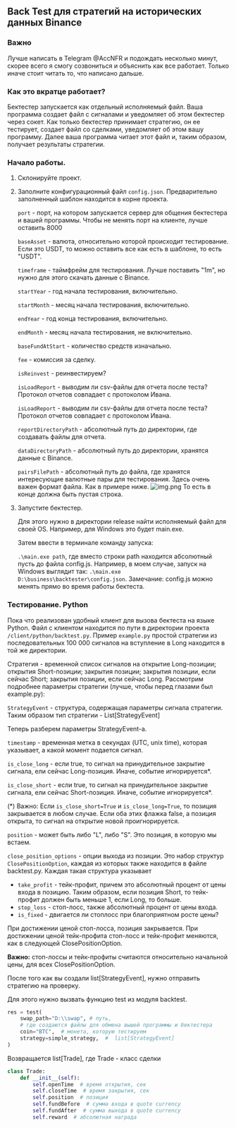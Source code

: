 ## Back Test для стратегий на исторических данных Binance

### Важно

Лучше написать в Telegram @AccNFR и подождать несколько минут, скорее всего я смогу созвониться и объяснить как все
работает. Только иначе стоит читать то, что написано дальше.

### Как это вкратце работает?

Бектестер запускается как отдельный исполняемый файл. Ваша программа создает файл с сигналами и уведомляет об этом
бектестер через сокет. Как только бектестер принимает стратегию, он ее
тестирует, создает файл со сделками, уведомляет об этом вашу программу. Далее ваша программа читает этот файл и, таким
образом, получает результаты стратегии.

### Начало работы.

1. Склонируйте проект.
2. Заполните конфигурационный файл ```config.json```. Предварительно заполненный шаблон находится в корне проекта.

   ```port``` - порт, на котором запускается сервер для общения бектестера и вашей программы. Чтобы не менять порт на
   клиенте, лучше оставить 8000

   ```baseAsset``` - валюта, относительно которой происходит тестирование. Если это USDT, то можно оставить все как
   есть в шаблоне, то есть "USDT".

   ```timeframe``` - таймфрейм для тестирования. Лучше поставить "1m", но нужно для этого скачать данные с Binance.

   ```startYear``` - год начала тестирования, включительно.

   ```startMonth``` - месяц начала тестирования, включительно.

   ```endYear``` - год конца тестирования, включительно.

   ```endMonth``` - месяц начала тестирования, не включительно.

   ```baseFundAtStart``` - количество средств изначально.

   ```fee``` - комиссия за сделку.

   ```isReinvest``` - реинвестируем?

   ```isLoadReport``` - выводим ли csv-файлы для отчета после теста? Протокол отчетов совпадает с протоколом Ивана.

   ```isLoadReport``` - выводим ли csv-файлы для отчета после теста? Протокол отчетов совпадает с протоколом Ивана.

   ```reportDirectoryPath``` - абсолютный путь до директории, где создавать файлы для отчета.

   ```dataDirectoryPath``` - абсолютный путь до директории, хранятся данные с Binance.

   ```pairsFilePath``` - абсолютный путь до файла, где хранятся интересующие валютные пары для тестирования.
   Здесь очень важен формат файла. Как в примере ниже.
   ![img.png](img.png) То есть в конце должна быть пустая строка.
3. Запустите бектестер.

   Для этого нужно в директории release найти исполняемый файл для своей OS.
   Например, для Windows это будет main.exe.

   Затем ввести в терминале команду запуска:

   ```.\main.exe path```, где вместо строки path находится абсолютный пусть до файла config.js.
   Например, в моем случае, запуск на Windows выглядит так: ```.\main.exe D:\business\backtester\config.json```.
   Замечание: config.js можно менять прямо во время работы бектеста.

### Тестирование. Python

Пока что реализован удобный клиент для вызова бектеста на языке Python. Файл с клиентом находится по пути в директории
проекта ```/client/python/backtest.py```.
Пример ```example.py``` простой стратегии из последовательных 100 000 сигналов на вступление в Long находится в той же
директории.

Стратегия - временной список сигналов на открытие Long-позиции; открытия Short-позиции; закрытия позиции; закрытия
позиции, если
сейчас
Short; закрытия позиции, если сейчас Long. Рассмотрим подробнее параметры стратегии (лучше, чтобы перед глазами был
example.py):

```StrategyEvent``` - структура, содержащая параметры сигнала стратегии. Таким образом тип стратегии -
List[StrategyEvent]

Теперь разберем параметры StrategyEvent-а.

```timestamp``` - временная метка в секундах (UTC, unix time), которая указывает, а какой момент подается сигнал.

```is_close_long``` - если true, то сигнал на принудительное закрытие сигнала, ели сейчас Long-позиция. Иначе, событие
игнорируется*.

```is_close_short``` - если true, то сигнал на принудительное закрытие сигнала, ели сейчас Short-позиция. Иначе, событие
игнорируется*.

(*) Важно: Если ```is_close_short=True``` и ```is_close_long=True```, то позиция закрывается в любом случае.
Если оба этих флажка false, а позиция открыта, то сигнал на открытие новой проигнорируется.

```position``` - может быть либо "L", либо "S". Это позиция, в которую мы встаем.

```close_position_options``` - опции выхода из позиции.
Это набор структур ```ClosePositionOption```, каждая из которых также находится в файле backtest.py. Каждая такая
структура указывает

* ```take_profit``` - тейк-профит, причем это абсолютный процент от цены входа в позицию. Таким образом, если позиция
  Short, то тейк-профит должен быть меньше 1, если Long, то больше.
* ```stop_loss``` - стоп-лосс, также абсолютный процент от цены входа.
* ```is_fixed``` - двигается ли стоплосс при благоприятном росте цены?

При достижении ценой стоп-лосса, позиция закрывается. При достижении ценой тейк-профита стоп-лосс и тейк-профит
меняются, как в следующей ClosePositionOption.

**Важно:** стоп-лоссы и тейк-профиты считаются относительно начальной цены,
для всех ClosePositionOption.

После того как вы создали list[StrategyEvent], нужно отправить стратегию на проверку.

Для этого нужно вызвать функцию test из модуля backtest.

```python
res = test(
    swap_path="D:\\swap", # путь,
    # где создаются файлы для обмена вышей программы и бектестера
    coin="BTC",  # монета, которую тестируем
    strategy=simple_strategy,  #  list[StrategyEvent]
)
```

Возвращается list[Trade], где Trade - класс сделки
```python
class Trade:
    def __init__(self):
        self.openTime  # время открытия, сек
        self.closeTime  # время закрытия, сек
        self.position  # позиция
        self.fundBefore  # сумма входа в quote currency
        self.fundAfter  # сумма выхода в quote currency
        self.reward  # абсолютная награда
```

   
   
   

